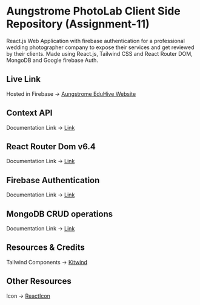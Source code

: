 # Aungstrome PhotoLab Client Side Repository (Assignment-11)

React.js Web Application with firebase authentication for a professional wedding photographer company to expose their services and get reviewed by their clients. Made using React.js, Tailwind CSS and React Router DOM, MongoDB and Google firebase Auth.

## Live Link

Hosted in Firebase -> [Aungstrome EduHive Website](https://photolab-a9b6f.web.app/)

## Context API

Documentation Link -> [Link](https://reactjs.org/docs/context.html#api)

## React Router Dom v6.4

Documentation Link -> [Link](https://reactrouter.com/en/main/start/overview)

## Firebase Authentication

Documentation Link -> [Link](https://firebase.google.com/docs/auth/web/start?hl=en&authuser=1)

## MongoDB CRUD operations

Documentation Link -> [Link](https://www.mongodb.com/docs/drivers/node/current/usage-examples/)

## Resources & Credits

Tailwind Components ->
[Kitwind](https://kitwind.io/products/kometa/components)

## Other Resources

Icon -> [ReactIcon](https://react-icons.github.io/react-icons/)
